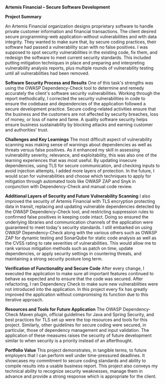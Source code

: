 **Artemis Financial – Secure Software Development**

**Project Summary**

An Artemis Financial organization designs proprietary software to handle private customer information and financial transactions.
The client desired secure programming-web application-without vulnerabilities and with data integrity. They wanted to make sure that,
by secure coding practices, their software had passed a vulnerability scan with no false positives. I was supposed to spot security
vulnerabilities in the existing code, fix them, and redesign the software to meet current security standards. This included putting
mitigation techniques in place and preparing and interpreting vulnerability analysis reports, plus multiple rounds of vulnerability
testing until all vulnerabilities had been removed.

**Software Security Process and Results**
One of this task's strengths was using the OWASP Dependency-Check tool to determine and remedy accurately the client's software 
security vulnerabilities. Working through the report methodically, I corrected the security vulnerabilities in code to ensure the
codebase and dependencies of the application followed a secure development practice. Secure coding-related activities ensure that
the business and the customers are not affected by security breaches, loss of money, or loss of name and fame. A quality software
security helps ensure business sustainability by blocking attacks and earning customer and authorities' trust.

**Challenges and Key Learnings**
The most difficult aspect of vulnerability scanning was making sense of warnings about dependencies as well as threats versus false
positives. As it enhanced my skill in assessing vulnerability severity, relevance, and exploitability, this was also one of the 
learning experiences that was most useful. By updating insecure dependencies, using TLS for secure communication, and checking inputs
to avoid injection attempts, I added more layers of protection. In the future, I would scan for vulnerabilities and choose which
techniques to apply for mitigation through automated tools like OWASP ZAP and Snyk in conjunction with Dependency-Check and manual
code review.


**Additional Layers of Security and Future Vulnerability Scanning**
I also improved the security of Artemis Financial with TLS encryption protecting data in transit, replacing and updating vulnerable
dependencies detected by the OWASP Dependency-Check tool, and restricting suppression rules to confirmed false positives in keeping
code intact. Doing so ensured the underlying libraries and communication channels of the application were guaranteed to meet today's
security standards. I still embarked on using OWASP Dependency-Check along with the various others such as OWASP ZAP for dynamic 
testing and SonarQube for static code analysis as well as the CVSS rating to rate severities of vulnerabilities. This would allow
me to rank various mitigation methods such as patch on time, update dependencies, or apply security settings in countering threats, 
and maintaining a strong security posture long term.

**Verification of Functionality and Secure Code**
After every change, I executed the application to make sure all important features continued to behave as expected and to ensure
that the code was secured. After refactoring, I ran Dependency Check to make sure new vulnerabilities were not introduced into the
application. In this project every fix has greatly improved the application without compromising its function due to this iterative
approach.

**Resources and Tools for Future Application**
The OWASP Dependency-Check Maven plugin, official guidelines for Java and Spring Security, and best practices for TLS set up were 
the top resources and tools for this project. Similarly, other guidelines for secure coding were secured, in particular, those of
dependency management and input validation. The application of these measures raises the security of future development similar to
when security is a priority instead of an afterthought.

**Portfolio Value**
This project demonstrates, in tangible terms, to future employers that I can perform well under time-pressured deadlines. It showcases
my commitment to secure coding standards and ability to compile results into a usable business report. This project also conveys my
technical ability to recognize security weaknesses, manage them in advance and provide a strong response which is appropriate for the
client.
